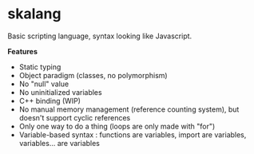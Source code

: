# skalang

Basic scripting language, syntax looking like Javascript.

__Features__
  * Static typing
  * Object paradigm (classes, no polymorphism)
  * No "null" value
  * No uninitialized variables
  * C++ binding (WIP)
  * No manual memory management (reference counting system), but doesn't support cyclic references
  * Only one way to do a thing (loops are only made with "for")
  * Variable-based syntax : functions are variables, import are variables, variables... are variables
  
  
